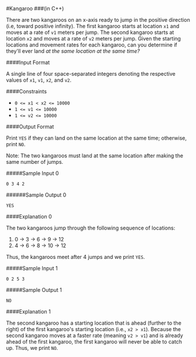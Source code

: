 #Kangaroo
###(in C++)

There are two kangaroos on an x-axis ready to jump in the positive direction (i.e, toward positive infinity). 
The first kangaroo starts at location `x1` and moves at a rate of `v1` meters per jump. 
The second kangaroo starts at location `x2` and moves at a rate of `v2` meters per jump. 
Given the starting locations and movement rates for each kangaroo, 
can you determine if they'll ever land *at the same location at the same time?*

####Input Format

A single line of four space-separated integers denoting the respective values of `x1`, `v1`, `x2`, and `v2`.

####Constraints

- `0 <= x1 < x2 <= 10000`
- `1 <= v1 <= 10000`
- `1 <= v2 <= 10000`

####Output Format

Print `YES` if they can land on the same location at the same time; otherwise, print `NO`.

Note: The two kangaroos must land at the same location after making the same number of jumps.

#####Sample Input 0

`0 3 4 2`

######Sample Output 0

`YES`

####Explanation 0

The two kangaroos jump through the following sequence of locations:

1. 0 -> 3 -> 6 -> 9  -> 12
2. 4 -> 6 -> 8 -> 10 -> 12

Thus, the kangaroos meet after 4 jumps and we print `YES`.

#####Sample Input 1

`0 2 5 3`

#####Sample Output 1

`NO`

####Explanation 1

The second kangaroo has a starting location that is ahead (further to the right) of the first kangaroo's starting location 
(i.e., `x2 > x1`). Because the second kangaroo moves at a faster rate (meaning `v2 > v1`) and is already ahead of the first kangaroo, 
the first kangaroo will never be able to catch up. Thus, we print `NO`. 

